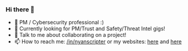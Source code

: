 ### Hi there 👋

- 🔭 PM / Cybersecurity professional :)
- 🌱 Currently looking for PM/Trust and Safety/Threat Intel gigs!
- 💬 Talk to me about collaborating on a project!
- 📫 How to reach me: [/in/nyanscripter](https://www.linkedin.com/in/nyanscripter/) or my websites: [here](https://nyanscripter.uwu.ai/) and [here](https://demesa.ju.mp/)

